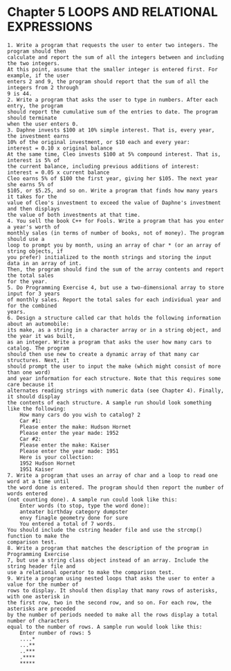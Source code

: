 # Chapter 5 LOOPS AND RELATIONAL EXPRESSIONS

	1. Write a program that requests the user to enter two integers. The program should then
	calculate and report the sum of all the integers between and including the two integers.
	At this point, assume that the smaller integer is entered first. For example, if the user
	enters 2 and 9, the program should report that the sum of all the integers from 2 through
	9 is 44.
	2. Write a program that asks the user to type in numbers. After each entry, the program
	should report the cumulative sum of the entries to date. The program should terminate
	when the user enters 0.
	3. Daphne invests $100 at 10% simple interest. That is, every year, the investment earns
	10% of the original investment, or $10 each and every year:
	interest = 0.10 x original balance
	At the same time, Cleo invests $100 at 5% compound interest. That is, interest is 5% of
	the current balance, including previous additions of interest:
	interest = 0.05 x current balance
	Cleo earns 5% of $100 the first year, giving her $105. The next year she earns 5% of
	$105, or $5.25, and so on. Write a program that finds how many years it takes for the
	value of Cleo's investment to exceed the value of Daphne's investment and then displays
	the value of both investments at that time.
	4. You sell the book C++ for Fools. Write a program that has you enter a year's worth of
	monthly sales (in terms of number of books, not of money). The program should use a
	loop to prompt you by month, using an array of char * (or an array of string objects, if
	you prefer) initialized to the month strings and storing the input data in an array of int.
	Then, the program should find the sum of the array contents and report the total sales
	for the year.
	5. Do Programming Exercise 4, but use a two-dimensional array to store input for 3 years
	of monthly sales. Report the total sales for each individual year and for the combined
	years.
	6. Design a structure called car that holds the following information about an automobile:
	its make, as a string in a character array or in a string object, and the year it was built,
	as an integer. Write a program that asks the user how many cars to catalog. The program
	should then use new to create a dynamic array of that many car structures. Next, it
	should prompt the user to input the make (which might consist of more than one word)
	and year information for each structure. Note that this requires some care because it
	alternates reading strings with numeric data (see Chapter 4). Finally, it should display
	the contents of each structure. A sample run should look something like the following:
		How many cars do you wish to catalog? 2
		Car #1:
		Please enter the make: Hudson Hornet
		Please enter the year made: 1952
		Car #2:
		Please enter the make: Kaiser
		Please enter the year made: 1951
		Here is your collection:
		1952 Hudson Hornet
		1951 Kaiser
	7. Write a program that uses an array of char and a loop to read one word at a time until
	the word done is entered. The program should then report the number of words entered
	(not counting done). A sample run could look like this:
		Enter words (to stop, type the word done):
		anteater birthday category dumpster
		envy finagle geometry done for sure
		You entered a total of 7 words.
	You should include the cstring header file and use the strcmp() function to make the
	comparison test.
	8. Write a program that matches the description of the program in Programming Exercise
	7, but use a string class object instead of an array. Include the string header file and
	use a relational operator to make the comparison test.
	9. Write a program using nested loops that asks the user to enter a value for the number of
	rows to display. It should then display that many rows of asterisks, with one asterisk in
	the first row, two in the second row, and so on. For each row, the asterisks are preceded
	by the number of periods needed to make all the rows display a total number of characters
	equal to the number of rows. A sample run would look like this:
		Enter number of rows: 5
		....*
		...**
		..***
		.****
		*****